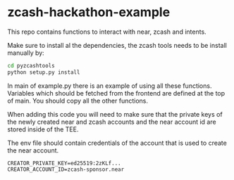 # zcash-hackathon-example

This repo contains functions to interact with near, zcash and intents.

Make sure to install al the dependencies, the zcash tools needs to be install manually by:

```bash
cd pyzcashtools
python setup.py install
```

In main of example.py there is an example of using all these functions.
Variables which should be fetched from the frontend are defined at the top of main.
You should copy all the other functions.

When adding this code you will need to make sure that the private keys of the newly created near and zcash accounts and the near account id are stored inside of the TEE.

The env file should contain credentials of the account that is used to create the near account.
```env
CREATOR_PRIVATE_KEY=ed25519:2zKLf...
CREATOR_ACCOUNT_ID=zcash-sponsor.near
```